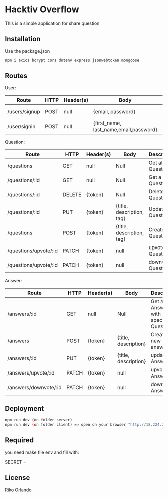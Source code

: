 #  Hacktiv Overflow

This is a simple application for share question

## Installation

Use the package.json 

```bash
npm i axios bcrypt cors dotenv express jsonwebtoken mongoose
```

## Routes
User:

| Route       | HTTP | Header(s) | Body                                                       | Description              |
| ----------- | ---- | --------- | ---------------------------------------------------------- | ------------------------ | 
| /users/signup  | POST  | null      | {email, password}                                                       |Login & get token |
| /user/signin | POST | null      | {first_name, last_name,email,password}              | Create Account

Question:

| Route       | HTTP | Header(s) | Body                                                       | Description              |
| ----------- | ---- | --------- | ---------------------------------------------------------- | ------------------------ | 
| /questions  | GET | null      | Null                     | Get all Questions   
| /questions/:id  | GET | null      | Null                     | Get a Question   
| /questions/:id  | DELETE | {token}      | Null                     | Delete a Question               |
| /questions/:id  | PUT | {token}      | {title, description, tag}                     | Update a Question               |
| /questions  | POST | {token}      | {title, description, tag}                     |  Create a Question               |
| /questions/upvote/:id  | PATCH | {token}      | null                     |  upvote Question               |
| /questions/upvote/:id  | PATCH | {token}      | null                     |  downvote Question               |
Answer:

| Route       | HTTP | Header(s) | Body                                                       | Description              |
| ----------- | ---- | --------- | ---------------------------------------------------------- | ------------------------ | 
| /answers/:id  | GET | null      | Null                     | Get all Answer with specific Question   
| /answers  | POST | {token}      | {title, description}                     | Create a new answer   
| /answers/:id  | PUT | {token}      | {title, description}                     | update a Answer               |
| /answers/upvote/:id  | PATCH | {token}      | null                     |  upvote Answer               |
| /answers/downvote/:id  | PATCH | {token}      | null                     |  downvote Answer               |

## Deployment

```bash
npm run dev (on folder server)
npm run dev (on folder client) => open on your browser "http://18.224.251.184:1234"
```

## Required
you need make file env and fill with:


SECRET = 



## License
Riko Orlando